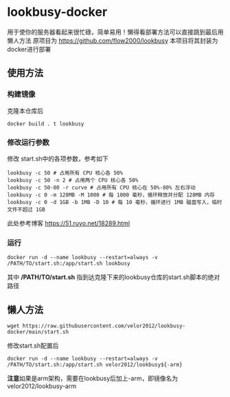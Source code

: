 # lookbusy-docker

用于使你的服务器看起来很忙碌，简单易用！懒得看部署方法可以直接跳到最后用懒人方法
原项目为 https://github.com/flow2000/lookbusy
本项目将其封装为docker进行部署

## 使用方法

### 构建镜像
克隆本仓库后
``` shell
docker build . t lookbusy
```

### 修改运行参数
修改 start.sh中的各项参数，参考如下

``` shell
lookbusy -c 50 # 占用所有 CPU 核心各 50%
lookbusy -c 50 -n 2 # 占用两个 CPU 核心各 50%
lookbusy -c 50-80 -r curve # 占用所有 CPU 核心在 50%-80% 左右浮动
lookbusy -c 0 -m 128MB -M 1000 # 每 1000 毫秒，循环释放并分配 128MB 内存
lookbusy -c 0 -d 1GB -b 1MB -D 10 # 每 10 毫秒，循环进行 1MB 磁盘写入，临时文件不超过 1GB
```

此处参考博客
https://51.ruyo.net/18289.html

### 运行

``` shell
docker run -d --name lookbusy --restart=always -v /PATH/TO/start.sh:/app/start.sh lookbusy
```
其中 **/PATH/TO/start.sh** 指到达克隆下来的lookbusy仓库的start.sh脚本的绝对路径

## 懒人方法

``` shell
wget https://raw.githubusercontent.com/velor2012/lookbusy-docker/main/start.sh
```

修改start.sh配置后
```
docker run -d --name lookbusy --restart=always -v /PATH/TO/start.sh:/app/start.sh velor2012/lookbusy${-arm}
```
**注意**如果是arm架构，需要在lookbusy后加上-arm，即镜像名为velor2012/lookbusy-arm

